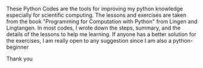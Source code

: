 These Python Codes are the tools for improving my python knowledge especially for scientific computing. The lessons and exercises are taken from the book "Programming for Computation with Python" from Lingen and Lingtangen.
In most codes, I wrote down the steps, summary, and the details of the lessons to help me learning.
If anyone has a better solution for the exercises, I am really open to any suggestion since I am also a python-beginner

Thank you
